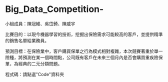 # Big_Data_Competition-
小組成員：陳冠維、吳岱錡、陳威宇

比賽目的：以現今機器學習的技術，挖掘出保險需求可能較高的客戶，並提供精準的銷售名單給業務員。

預測目標：在保險業中，客戶購買保單之行為模式相對複雜，本次競賽著重於單一險種，將預測在某一個時間點，公司既有客戶在未來三個月內是否會購買重疾險保單，為經典的二元分類問題。

程式碼：請點選"Code"資料夾
